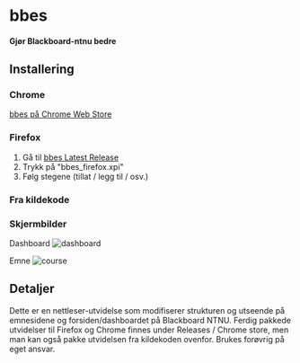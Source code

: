 # bbes
#### Gjør Blackboard-ntnu bedre

## Installering

### Chrome
[bbes på Chrome Web Store](https://chrome.google.com/webstore/detail/bb-enhancement-suite/akgejjkciphabaknefoloigfdhghdppm)

### Firefox
1. Gå til [bbes Latest Release](https://github.com/KaHole/bbes/releases/latest)
2. Trykk på "bbes_firefox.xpi"
3. Følg stegene (tillat / legg til / osv.)

### Fra kildekode


### Skjermbilder

Dashboard
![dashboard](https://user-images.githubusercontent.com/9072087/32926993-87bf8f34-cb4a-11e7-9b52-937d744cabe8.png)

Emne
![course](https://user-images.githubusercontent.com/9072087/32926997-8ddc0f96-cb4a-11e7-8aed-b42f0aafa3a5.png)

## Detaljer

Dette er en nettleser-utvidelse som modifiserer strukturen og utseende på emnesidene og forsiden/dashboardet på Blackboard NTNU. Ferdig pakkede utvidelser til Firefox og Chrome finnes under Releases / Chrome store, men man kan også pakke utvidelsen fra kildekoden ovenfor.
Brukes forøvrig på eget ansvar.
